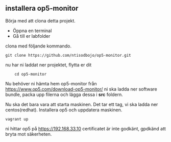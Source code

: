 ## installera op5-monitor

Börja med att clona detta projekt.
- Öppna en terminal
- Gå till er labfolder

clona med följande kommando.

    git clone https://github.com/ntisodbojo/op5-monitor.git

nu har ni laddat ner projektet, flytta er dit

        cd op5-monitor


Nu behöver ni hämta hem op5-monitor från https://www.op5.com/download-op5-monitor/
ni ska ladda ner software bundle, packa upp filerna och lägga dessa i **src** foldern.


Nu ska det bara vara att starta maskinen. Det tar ett tag, vi ska ladda ner centos(redhat). Installera op5 och uppdatera maskinen.

    vagrant up

ni hittar op5 på https://192.168.33.10 certificatet är inte godkänt, gpdkänd att bryta mot säkerheten.

